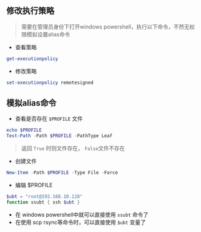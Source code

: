 ## 修改执行策略
  
  > 需要在管理员身份下打开windows powershell，执行以下命令，不然无权限模拟设置alias命令

  - 查看策略
  ```powershell
  get-executionpolicy
  ```

  - 修改策略
  ```powershell
  set-executionpolicy remotesigned
  ```



## 模拟alias命令

  - 查看是否存在 `$PROFILE` 文件
  ```powershell
  echo $PROFILE
  Test-Path -Path $PROFILE -PathType Leaf
  ```
  > 返回 `True` 时则文件存在， `False`文件不存在

  - 创建文件
  ```powershell
  New-Item -Path $PROFILE -Type File -Force
  ```

  - 编辑 $PROFILE
  ```powershell
  $ubt = "root@192.168.10.128"
  function ssubt { ssh $ubt }
  ```

  - 在 windows powershell中就可以直接使用 `ssubt` 命令了
  - 在使用 scp rsync等命令时，可以直接使用 `$ubt` 变量了

  